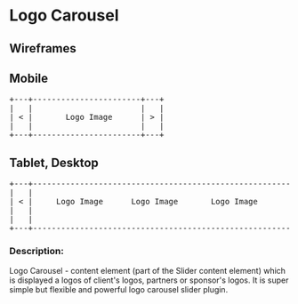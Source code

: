 # **Logo Carousel**

## Wireframes

## Mobile


<pre>
+---+-----------------------+---+
|   |                       |   |
| < |       Logo Image      | > |
|   |                       |   |
+---+-----------------------+---+
</pre>


## Tablet, Desktop
<pre>
+---+------------------------------------------------------------------------+---+
|   |                                                                        |   |
| < |     Logo Image      Logo Image       Logo Image       Logo Image       | > |
|   |                                                                        |   |
|   |                                                                        |   |
+---+------------------------------------------------------------------------+---+
</pre>

### Description:
Logo Carousel - content element (part of the Slider content element) which is displayed a logos of client's logos, partners or sponsor's logos. It is super simple but flexible and powerful logo carousel slider plugin.